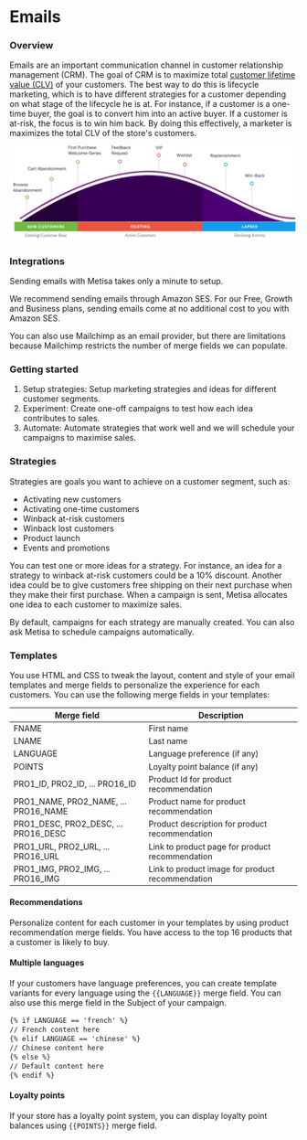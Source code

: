 # Emails

### Overview

Emails are an important communication channel in customer relationship management (CRM). The goal of CRM is to maximize total [customer lifetime value (CLV)](insights.md#customer-lifetime-value) of your customers. The best way to do this is lifecycle marketing, which is to have different strategies for a customer depending on what stage of the lifecycle he is at. For instance, if a customer is a one-time buyer, the goal is to convert him into an active buyer. If a customer is at-risk, the focus is to win him back. By doing this effectively, a marketer is maximizes the total CLV of the store's customers.

![](/images/email/lifecycle.png)

### Integrations

Sending emails with Metisa takes only a minute to setup.

We recommend sending emails through Amazon SES. For our Free, Growth and Business plans, sending emails come at no additional cost to you with Amazon SES.

You can also use Mailchimp as an email provider, but there are limitations because Mailchimp restricts the number of merge fields we can populate.

### Getting started

1.  Setup strategies: Setup marketing strategies and ideas for different customer segments.
2.  Experiment: Create one-off campaigns to test how each idea contributes to sales.
3.  Automate: Automate strategies that work well and we will schedule your campaigns to maximise sales.

### Strategies

Strategies are goals you want to achieve on a customer segment, such as:

* Activating new customers
* Activating one-time customers
* Winback at-risk customers
* Winback lost customers
* Product launch
* Events and promotions

You can test one or more ideas for a strategy. For instance, an idea for a strategy to winback at-risk customers could be a 10% discount. Another idea could be to give customers free shipping on their next purchase when they make their first purchase. When a campaign is sent, Metisa allocates one idea to each customer to maximize sales.

By default, campaigns for each strategy are manually created. You can also ask Metisa to schedule campaigns automatically.

### Templates

You use HTML and CSS to tweak the layout, content and style of your email templates and merge fields to personalize the experience for each customers. You can use the following merge fields in your templates:

<table class="table">
    <thead>
        <tr>
            <th class="col-md-8">Merge field</th>
            <th class="col-md-4">Description</th>
        </tr>
    </thead>
    <tbody>
        <tr>
            <td>FNAME</td>
            <td>First name</td>
        </tr>
        <tr>
            <td>LNAME</td>
            <td>Last name</td>
        </tr>
        <tr>
            <td>LANGUAGE</td>
            <td>Language preference (if any)</td>
        </tr>
        <tr>
            <td>POINTS</td>
            <td>Loyalty point balance (if any)</td>
        </tr>
        <tr>
            <td>PRO1_ID, PRO2_ID, ... PRO16_ID</td>
            <td>Product Id for product recommendation</td>
        </tr>
        <tr>
            <td>PRO1_NAME, PRO2_NAME, ... PRO16_NAME</td>
            <td>Product name for product recommendation</td>
        </tr>
        <tr>
            <td>PRO1_DESC, PRO2_DESC, ... PRO16_DESC</td>
            <td>Product description for product recommendation</td>
        </tr>
        <tr>
            <td>PRO1_URL, PRO2_URL, ... PRO16_URL</td>
            <td>Link to product page for product recommendation</td>
        </tr>
        <tr>
            <td>PRO1_IMG, PRO2_IMG, ... PRO16_IMG</td>
            <td>Link to product image for product recommendation</td>
        </tr>
    </tbody>
</table>

#### Recommendations

Personalize content for each customer in your templates by using product recommendation merge fields. You have access to the top 16 products that a customer is likely to buy.

#### Multiple languages

If your customers have language preferences, you can create template variants for every language using the `{{LANGUAGE}}` merge field. You can also use this merge field in the Subject of your campaign.

```
{% if LANGUAGE == 'french' %}
// French content here
{% elif LANGUAGE == 'chinese' %}
// Chinese content here
{% else %}
// Default content here
{% endif %}

```

#### Loyalty points

If your store has a loyalty point system, you can display loyalty point balances using `{{POINTS}}` merge field.